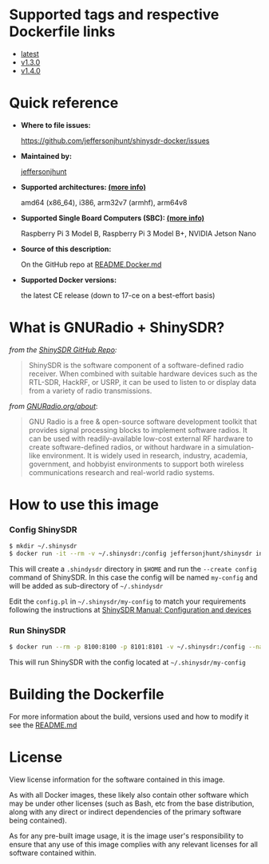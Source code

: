 # Supported tags and respective Dockerfile links

* [latest](https://github.com/jeffersonjhunt/shinysdr-docker/blob/master/Dockerfile "Dockerfile")
* [v1.3.0](https://github.com/jeffersonjhunt/shinysdr-docker/blob/v1.3.0/Dockerfile "Dockerfile")
* [v1.4.0](https://github.com/jeffersonjhunt/shinysdr-docker/blob/v1.4.0/Dockerfile "Dockerfile")

# Quick reference

* __Where to file issues:__

   https://github.com/jeffersonjhunt/shinysdr-docker/issues

* __Maintained by:__

   [jeffersonjhunt](https://hub.docker.com/u/jeffersonjhunt "Profile of Jefferson J Hunt")

* __Supported architectures: [(more info)](https://github.com/docker-library/official-images#architectures-other-than-amd64 "Docker alt architectures")__

   amd64 (x86_64), i386, arm32v7 (armhf), arm64v8

* __Supported Single Board Computers (SBC): [(more info)](https://github.com/jeffersonjhunt/shinysdr-docker/blob/master/guides "Guides")__

   Raspberry Pi 3 Model B, Raspberry Pi 3 Model B+, NVIDIA Jetson Nano

* __Source of this description:__

   On the GitHub repo at [README.Docker.md](https://github.com/jeffersonjhunt/shinysdr-docker/blob/master/README.Docker.md "README.Docker.md")

* __Supported Docker versions:__

   the latest CE release (down to 17-ce on a best-effort basis)

# What is GNURadio + ShinySDR?

*from the [ShinySDR GitHub Repo](https://github.com/kpreid/shinysdr "GitHub ShinySDR"):* 

>ShinySDR is the software component of a software-defined radio receiver. When combined with suitable hardware devices such as the RTL-SDR, HackRF, or USRP, it can be used to listen to or display data from a variety of radio transmissions.

*from [GNURadio.org/about](https://www.gnuradio.org/ "GNURadio")*:

>GNU Radio is a free & open-source software development toolkit that provides signal processing blocks to implement software radios. It can be used with readily-available low-cost external RF hardware to create software-defined radios, or without hardware in a simulation-like environment. It is widely used in research, industry, academia, government, and hobbyist environments to support both wireless communications research and real-world radio systems.

# How to use this image

### Config ShinySDR
```bash
$ mkdir ~/.shinysdr
$ docker run -it --rm -v ~/.shinysdr:/config jeffersonjhunt/shinysdr init /config/my-config
```
This will create a `.shindysdr` directory in `$HOME` and run the `--create config` command of ShinySDR. In this case the config will be named `my-config` and will be added as sub-directory of `~/.shindysdr`

Edit the `config.pl` in `~/.shinysdr/my-config` to match your requirements following the instructions at [ShinySDR Manual: Configuration and devices](https://shinysdr.switchb.org/manual/configuration "ShinySDR Manual: Configuration and devices")

### Run ShinySDR
```bash
$ docker run --rm -p 8100:8100 -p 8101:8101 -v ~/.shinysdr:/config --name shinysdr jeffersonjhunt/shinysdr start /config/my-config
```
This will run ShinySDR with the config located at `~/.shinysdr/my-config`

# Building the Dockerfile

For more information about the build, versions used and how to modify it see the
[README.md](https://github.com/jeffersonjhunt/shinysdr-docker/blob/master/README.md "README.md")

# License
View license information for the software contained in this image.

As with all Docker images, these likely also contain other software which may be under other licenses (such as Bash, etc from the base distribution, along with any direct or indirect dependencies of the primary software being contained).

As for any pre-built image usage, it is the image user's responsibility to ensure that any use of this image complies with any relevant licenses for all software contained within.